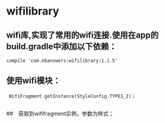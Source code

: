 # wifilibrary
## wifi库,实现了常用的wifi连接.使用在app的build.gradle中添加以下依赖：

```
compile 'com.ebanswers:wifilibrary:1.1.5'

```
## 使用wifi模块：

```
 WifiFragment.getInstance(StyleConfig.TYPE1_2)；
 
```
##　获取到wififragment实例，参数为样式；
